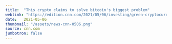 ```yaml
---
title:  "This crypto claims to solve bitcoin's biggest problem"
weblink: "https://edition.cnn.com/2021/05/06/investing/green-cryptocurrency-Olive/index.html"
date:   2021-05-06
thumbnail: "/assets/news-cnn-0506.png"
source: cnn.com
jumbotron: false
---
```

